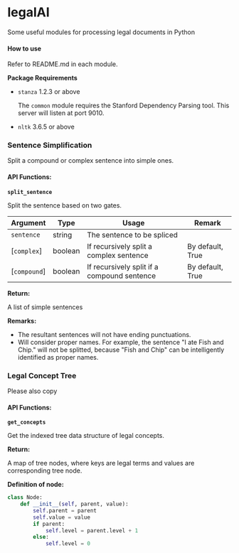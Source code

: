 # legalAI
 Some useful modules for processing legal documents in Python

#### How to use

Refer to README.md in each module.

**Package Requirements**

- `stanza` 1.2.3 or above

  The `common` module requires the Stanford Dependency Parsing tool. This server will listen at port 9010.

- `nltk` 3.6.5 or above

### Sentence Simplification

Split a compound or complex sentence into simple ones.

#### **API Functions:**

**`split_sentence`**

Split the sentence based on two gates.

| Argument     | Type    | Usage                                       | Remark           |
| ------------ | ------- | ------------------------------------------- | ---------------- |
| `sentence`   | string  | The sentence to be spliced                  |                  |
| [`complex`]  | boolean | If recursively split a complex sentence     | By default, True |
| [`compound`] | boolean | If recursively split if a compound sentence | By default, True |

**Return:**

A list of simple sentences

**Remarks:**

- The resultant sentences will not have ending punctuations.
- Will consider proper names. For example, the sentence "I ate Fish and Chip." will not be splitted, because "Fish and Chip" can be intelligently identified as proper names.

### Legal Concept Tree

Please also copy 

#### **API Functions:**

**`get_concepts`**

Get the indexed tree data structure of legal concepts.

**Return:**

A map of tree nodes, where keys are legal terms and values are corresponding tree node.

**Definition of node:**

```python
class Node:
    def __init__(self, parent, value):
        self.parent = parent
        self.value = value
        if parent:
            self.level = parent.level + 1
        else:
            self.level = 0
```

